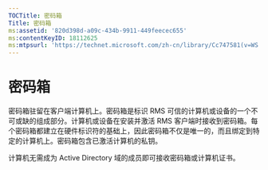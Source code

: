 ```yaml
---
TOCTitle: 密码箱
Title: 密码箱
ms:assetid: '820d398d-a09c-434b-9911-449feecec655'
ms:contentKeyID: 18112625
ms:mtpsurl: 'https://technet.microsoft.com/zh-cn/library/Cc747581(v=WS.10)'
---
```


密码箱
======

密码箱驻留在客户端计算机上。密码箱是标识 RMS 可信的计算机或设备的一个不可或缺的组成部分。计算机或设备在安装并激活 RMS 客户端时接收到密码箱。每个密码箱都建立在硬件标识符的基础上，因此密码箱不仅是唯一的，而且绑定到特定的计算机上。密码箱包含已激活计算机的私钥。

计算机无需成为 Active Directory 域的成员即可接收密码箱或计算机证书。
